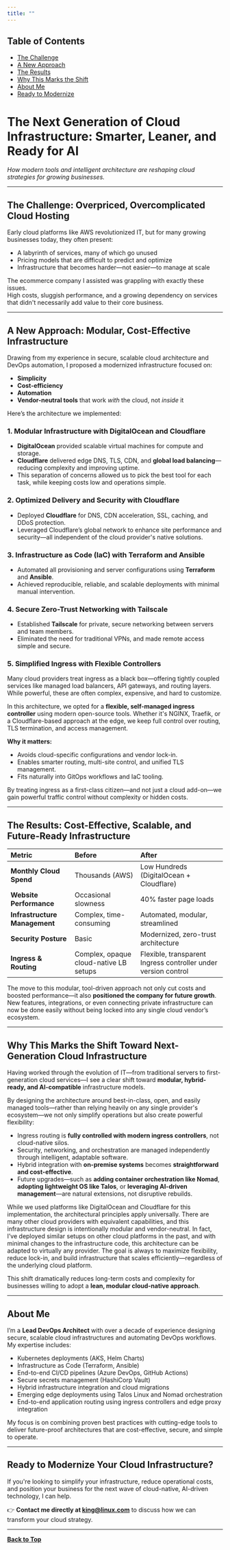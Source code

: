 ```yaml
---
title: ""
---
```


<link rel="stylesheet" href="style.css">

<div class="container">

<div class="sidebar">

## Table of Contents
- [The Challenge](#the-challenge-overpriced-overcomplicated-cloud-hosting)
- [A New Approach](#a-new-approach-modular-cost-effective-infrastructure)
- [The Results](#the-results-cost-effective-scalable-and-future-ready-infrastructure)
- [Why This Marks the Shift](#why-this-marks-the-shift-toward-next-generation-cloud-infrastructure)
- [About Me](#about-me)
- [Ready to Modernize](#ready-to-modernize-your-cloud-infrastructure)

</div>

<div class="main-content">

# The Next Generation of Cloud Infrastructure: Smarter, Leaner, and Ready for AI
*How modern tools and intelligent architecture are reshaping cloud strategies for growing businesses.*

---

## The Challenge: Overpriced, Overcomplicated Cloud Hosting

Early cloud platforms like AWS revolutionized IT, but for many growing businesses today, they often present:
- A labyrinth of services, many of which go unused
- Pricing models that are difficult to predict and optimize
- Infrastructure that becomes harder—not easier—to manage at scale

The ecommerce company I assisted was grappling with exactly these issues.  
High costs, sluggish performance, and a growing dependency on services that didn't necessarily add value to their core business.

---

## A New Approach: Modular, Cost-Effective Infrastructure

Drawing from my experience in secure, scalable cloud architecture and DevOps automation, I proposed a modernized infrastructure focused on:

- **Simplicity**
- **Cost-efficiency**
- **Automation**
- **Vendor-neutral tools** that work *with* the cloud, not *inside* it

Here’s the architecture we implemented:

### 1. Modular Infrastructure with DigitalOcean and Cloudflare
- **DigitalOcean** provided scalable virtual machines for compute and storage.
- **Cloudflare** delivered edge DNS, TLS, CDN, and **global load balancing**—reducing complexity and improving uptime.
- This separation of concerns allowed us to pick the best tool for each task, while keeping costs low and operations simple.

### 2. Optimized Delivery and Security with Cloudflare
- Deployed **Cloudflare** for DNS, CDN acceleration, SSL, caching, and DDoS protection.
- Leveraged Cloudflare’s global network to enhance site performance and security—all independent of the cloud provider's native solutions.

### 3. Infrastructure as Code (IaC) with Terraform and Ansible
- Automated all provisioning and server configurations using **Terraform** and **Ansible**.
- Achieved reproducible, reliable, and scalable deployments with minimal manual intervention.

### 4. Secure Zero-Trust Networking with Tailscale
- Established **Tailscale** for private, secure networking between servers and team members.
- Eliminated the need for traditional VPNs, and made remote access simple and secure.

### 5. Simplified Ingress with Flexible Controllers
Many cloud providers treat ingress as a black box—offering tightly coupled services like managed load balancers, API gateways, and routing layers. While powerful, these are often complex, expensive, and hard to customize.

In this architecture, we opted for a **flexible, self-managed ingress controller** using modern open-source tools. Whether it's NGINX, Traefik, or a Cloudflare-based approach at the edge, we keep full control over routing, TLS termination, and access management.

**Why it matters:**
- Avoids cloud-specific configurations and vendor lock-in.
- Enables smarter routing, multi-site control, and unified TLS management.
- Fits naturally into GitOps workflows and IaC tooling.

By treating ingress as a first-class citizen—and not just a cloud add-on—we gain powerful traffic control without complexity or hidden costs.

---

## The Results: Cost-Effective, Scalable, and Future-Ready Infrastructure

| Metric | Before | After |
|:------|:-----|:-----|
| **Monthly Cloud Spend** | Thousands (AWS) | Low Hundreds (DigitalOcean + Cloudflare) |
| **Website Performance** | Occasional slowness | 40% faster page loads |
| **Infrastructure Management** | Complex, time-consuming | Automated, modular, streamlined |
| **Security Posture** | Basic | Modernized, zero-trust architecture |
| **Ingress & Routing** | Complex, opaque cloud-native LB setups | Flexible, transparent Ingress controller under version control |

The move to this modular, tool-driven approach not only cut costs and boosted performance—it also **positioned the company for future growth**.  
New features, integrations, or even connecting private infrastructure can now be done easily without being locked into any single cloud vendor’s ecosystem.

---

## Why This Marks the Shift Toward Next-Generation Cloud Infrastructure

Having worked through the evolution of IT—from traditional servers to first-generation cloud services—I see a clear shift toward **modular, hybrid-ready, and AI-compatible** infrastructure models.

By designing the architecture around best-in-class, open, and easily managed tools—rather than relying heavily on any single provider's ecosystem—we not only simplify operations but also create powerful flexibility:
- Ingress routing is **fully controlled with modern ingress controllers**, not cloud-native silos.
- Security, networking, and orchestration are managed independently through intelligent, adaptable software.
- Hybrid integration with **on-premise systems** becomes **straightforward and cost-effective**.
- Future upgrades—such as **adding container orchestration like Nomad**, **adopting lightweight OS like Talos**, or **leveraging AI-driven management**—are natural extensions, not disruptive rebuilds.

While we used platforms like DigitalOcean and Cloudflare for this implementation, the architectural principles apply universally. There are many other cloud providers with equivalent capabilities, and this infrastructure design is intentionally modular and vendor-neutral. In fact, I’ve deployed similar setups on other cloud platforms in the past, and with minimal changes to the infrastructure code, this architecture can be adapted to virtually any provider. The goal is always to maximize flexibility, reduce lock-in, and build infrastructure that scales efficiently—regardless of the underlying cloud platform.

This shift dramatically reduces long-term costs and complexity for businesses willing to adopt a **lean, modular cloud-native approach**.

---

## About Me

I’m a **Lead DevOps Architect** with over a decade of experience designing secure, scalable cloud infrastructures and automating DevOps workflows.  
My expertise includes:
- Kubernetes deployments (AKS, Helm Charts)
- Infrastructure as Code (Terraform, Ansible)
- End-to-end CI/CD pipelines (Azure DevOps, GitHub Actions)
- Secure secrets management (HashiCorp Vault)
- Hybrid infrastructure integration and cloud migrations
- Emerging edge deployments using Talos Linux and Nomad orchestration
- End-to-end application routing using ingress controllers and edge proxy integration

My focus is on combining proven best practices with cutting-edge tools to deliver future-proof architectures that are cost-effective, secure, and simple to operate.

---

## Ready to Modernize Your Cloud Infrastructure?

If you're looking to simplify your infrastructure, reduce operational costs, and position your business for the next wave of cloud-native, AI-driven technology, I can help.

👉 **Contact me directly at [king@linux.com](mailto:king@linux.com)** to discuss how we can transform your cloud strategy.

---

**[Back to Top](#the-next-generation-of-cloud-infrastructure-smarter-leaner-and-ready-for-ai)**

</div> <!-- End of main-content -->
</div> <!-- End of container -->
